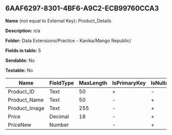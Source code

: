 ## 6AAF6297-8301-4BF6-A9C2-ECB99760CCA3

**Name** (not equal to External Key)**:** Product_Details

**Description:** n/a

**Folder:** Data Extensions/Practice - Kanika/Mango Republic/

**Fields in table:** 5

**Sendable:** No

**Testable:** No

| Name | FieldType | MaxLength | IsPrimaryKey | IsNullable | DefaultValue |
| --- | --- | --- | --- | --- | --- |
| Product_ID | Text | 50 | + | - |  |
| Product_Name | Text | 50 | - | + |  |
| Product_Image | Text | 255 | - | + |  |
| Price | Decimal | 18 | - | + |  |
| PriceNew | Number |  | - | + |  |
